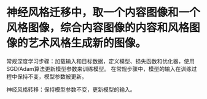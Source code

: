 # 神经风格迁移中，取一个内容图像和一个风格图像，综合内容图像的内容和风格图像的艺术风格生成新的图像。
常规深度学习步骤：加载输入和目标数据，定义模型、损失函数和优化器，使用SGD/Adam算法更新模型参数来训练模型。
在常规步骤中，模型的输入在训练过程中保持不变，模型参数被更新。

神经风格转移：保持模型参数不变，更新模型的输入。
